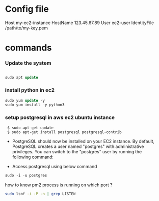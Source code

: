 # Config file

Host my-ec2-instance
    HostName 123.45.67.89
    User ec2-user
    IdentityFile /path/to/my-key.pem


# commands 
### Update the system
```sql

sudo apt update
```

### install python in ec2  
``` sql
sudo yum update -y
sudo yum install -y python3
```


### setup postgresql in aws ec2 ubuntu instance

```
 $ sudo apt-get update
 $ sudo apt-get install postgresql postgresql-contrib
```

- PostgreSQL should now be installed on your EC2 instance. By default, PostgreSQL creates a user named "postgres" with administrative privileges. You can switch to the "postgres" user by running the following command:

- Access postgresql using below command
```sql
sudo -i -u postgres
```

how to know pm2 process is running on which port ?
```bash
sudo lsof -i -P -n | grep LISTEN
```




